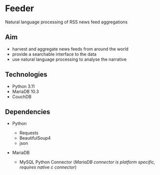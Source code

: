 # Feeder
Natural language processing of RSS news feed aggregations

## Aim
- harvest and aggregate news feeds from around the world
- provide a searchable interface to the data
- use natural language processing to analyse the narrative

## Technologies
- Python 3.11
- MariaDB 10.3
- CouchDB

## Dependencies
- Python
  - Requests
  - BeautifulSoup4
  - json

- MariaDB
  - MySQL Python Connector 
    (_MariaDB connector is platform specific, requires native c connector_)
